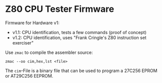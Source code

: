# Z80 CPU Tester Firmware

Firmware for Hardware v1:
* v1.1: CPU identification, tests a few commands (proof of concept)
* v1.2: CPU identification, uses "Frank Cringle's Z80 instruction set exerciser"

Use `zmac` to compile the assembler source:
```
zmac --oo cim,hex,lst <file>
```
The `cim`-File is a binary file that can be used to program a 27C256 EPROM or AT29C256 EEPROM.
